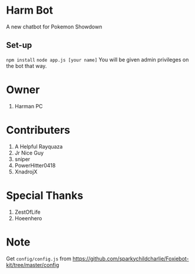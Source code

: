 # Harm Bot
A new chatbot for Pokemon Showdown

Set-up
------
``npm install``
``node app.js [your name]``
You will be given admin privileges on the bot that way.
# Owner
1) Harman PC

# Contributers
1) A Helpful Rayquaza
2) Jr Nice Guy
3) sniper
4) PowerHitter0418
5) XnadrojX
# Special Thanks
1)  ZestOfLife
2)  Hoeenhero

# Note
Get ``config/config.js`` from https://github.com/sparkychildcharlie/Foxiebot-kit/tree/master/config
